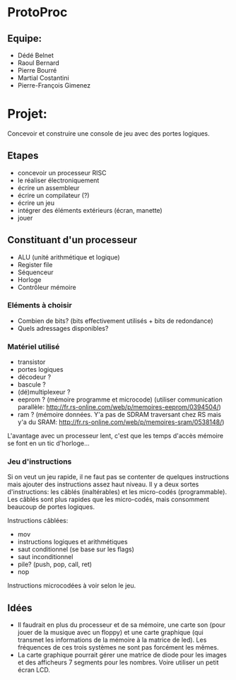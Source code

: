 # ProtoProc #

## Equipe: ##
- Dédé Belnet
- Raoul Bernard
- Pierre Bourré
- Martial Costantini
- Pierre-François Gimenez

# Projet: #
Concevoir et construire une console de jeu avec des portes logiques.

## Etapes ##
- concevoir un processeur RISC
- le réaliser électroniquement
- écrire un assembleur
- écrire un compilateur (?)
- écrire un jeu
- intégrer des éléments extérieurs (écran, manette)
- jouer

## Constituant d'un processeur ##
- ALU (unité arithmétique et logique)
- Register file
- Séquenceur
- Horloge
- Contrôleur mémoire

### Eléments à choisir ###
- Combien de bits? (bits effectivement utilisés + bits de redondance)
- Quels adressages disponibles?

### Matériel utilisé ###
- transistor
- portes logiques
- décodeur ?
- bascule ?
- (dé)multiplexeur ?
- eeprom ? (mémoire programme et microcode) (utiliser communication parallèle: http://fr.rs-online.com/web/p/memoires-eeprom/0394504/)
- ram ? (mémoire données. Y'a pas de SDRAM traversant chez RS mais y'a du SRAM: http://fr.rs-online.com/web/p/memoires-sram/0538148/)

L'avantage avec un processeur lent, c'est que les temps d'accès mémoire se font en un tic d'horloge...

### Jeu d'instructions ###
Si on veut un jeu rapide, il ne faut pas se contenter de quelques instructions mais ajouter des instructions assez haut niveau.
Il y a deux sortes d'instructions: les câblés (inaltérables) et les micro-codés (programmable).
Les câblés sont plus rapides que les micro-codés, mais consomment beaucoup de portes logiques.

Instructions câblées:
- mov
- instructions logiques et arithmétiques
- saut conditionnel (se base sur les flags)
- saut inconditionnel
- pile? (push, pop, call, ret)
- nop

Instructions microcodées à voir selon le jeu.

## Idées ##
- Il faudrait en plus du processeur et de sa mémoire, une carte son (pour jouer de la musique avec un floppy) et une carte graphique (qui transmet les informations de la mémoire à la matrice de led). Les fréquences de ces trois systèmes ne sont pas forcément les mêmes.
- La carte graphique pourrait gérer une matrice de diode pour les images et des afficheurs 7 segments pour les nombres. Voire utiliser un petit écran LCD.